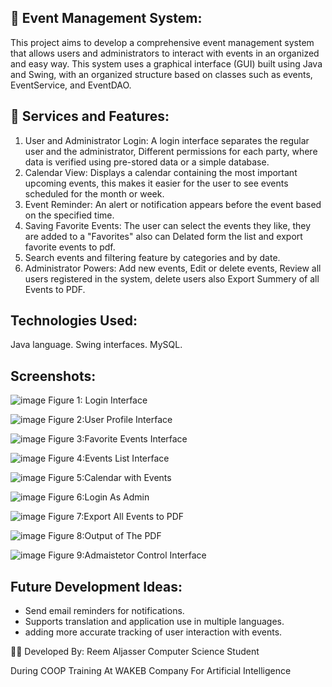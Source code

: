 ## 📅 Event Management System:
This project aims to develop a comprehensive event management system that allows users and administrators to interact with events in an organized and easy way. This system uses a graphical interface (GUI) built using Java and Swing, with an organized structure based on classes such as events, EventService, and EventDAO.

## 📌 Services and Features:
1. User and Administrator Login: A login interface separates the regular user and the administrator, Different permissions for each party, where data is verified using pre-stored data or a simple database.
2. Calendar View: Displays a calendar containing the most important upcoming events, this makes it easier for the user to see events scheduled for the month or week.
3. Event Reminder: An alert or notification appears before the event based on the specified time.
4. Saving Favorite Events: The user can select the events they like, they are added to a "Favorites" also can Delated form the list and export favorite events to pdf.
5. Search events and filtering feature by categories and by date.
6. Administrator Powers: Add new events, Edit or delete events, Review all users registered in the system, delete users also Export Summery of all Events to PDF.


## Technologies Used:
Java language.
Swing interfaces.
MySQL.

## Screenshots:
![image](https://github.com/user-attachments/assets/d47a1922-e119-48b0-a5d2-79c9975711bd)
Figure 1: Login Interface

![image](https://github.com/user-attachments/assets/124981c0-7fa3-496e-b97f-12e40b02c231)
Figure 2:User Profile Interface

![image](https://github.com/user-attachments/assets/fb7f526f-b5da-4c7b-b83a-6dab91a3e660)
Figure 3:Favorite Events Interface

![image](https://github.com/user-attachments/assets/83c61689-563d-4a93-8685-f3050c275126)
Figure 4:Events List Interface

![image](https://github.com/user-attachments/assets/5784116b-eced-41a6-b491-fbcd4fc8af0b)
Figure 5:Calendar with Events

![image](https://github.com/user-attachments/assets/f9aa6ed3-ab78-4ff4-a6fc-effb909bf0ef)
Figure 6:Login As Admin

![image](https://github.com/user-attachments/assets/88ce1d20-df7a-4c25-aded-1bcf69f11d01)
Figure 7:Export All Events to PDF

![image](https://github.com/user-attachments/assets/2607b694-ee11-4ccc-af46-b18865d107ff)
Figure 8:Output of The PDF

![image](https://github.com/user-attachments/assets/bf9694bc-722c-41af-aef4-8682c3c67ef1)
Figure 9:Admaistetor Control Interface




## Future Development Ideas:
-	Send email reminders for notifications.
-	Supports translation and application use in multiple languages.
-	adding more accurate tracking of user interaction with events.

👩‍🎓 Developed By:
Reem Aljasser Computer Science Student

During COOP Training At WAKEB Company For Artificial Intelligence
